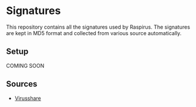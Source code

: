 # Signatures
This repository contains all the signatures used by Raspirus.
The signatures are kept in MD5 format and collected from various source automatically.

## Setup
COMING SOON

## Sources
- [Virusshare](https://virusshare.com/)
